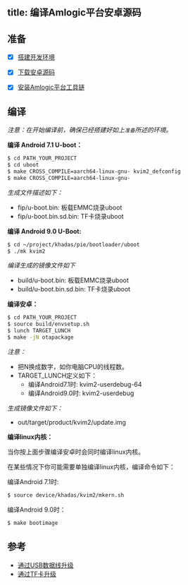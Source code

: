 title: 编译Amlogic平台安卓源码
---


## 准备
- [x] [搭建开发环境](http://source.android.com/source/initializing.html)
- [x] [下载安卓源码](/zh-cn/vim2/DownloadAndroidSourceCode.html)
- [x] [安装Amlogic平台工具链](/zh-cn/vim2/InstallToolchains.html)


## 编译
*注意：在开始编译前，确保已经搭建好如上`准备`所述的环境。*

**编译 Android 7.1 U-boot：**
```sh
$ cd PATH_YOUR_PROJECT
$ cd uboot
$ make CROSS_COMPILE=aarch64-linux-gnu- kvim2_defconfig
$ make CROSS_COMPILE=aarch64-linux-gnu-
```
*生成文件描述如下：*

* fip/u-boot.bin: 板载EMMC烧录uboot
* fip/u-boot.bin.sd.bin: TF卡烧录uboot

**编译 Android 9.0 U-Boot:**
```sh
$ cd ~/project/khadas/pie/bootloader/uboot
$ ./mk kvim2
```
*编译生成的镜像文件如下*

* build/u-boot.bin: 板载EMMC烧录uboot
* build/u-boot.bin.sd.bin: TF卡烧录uboot


**编译安卓：**
```sh
$ cd PATH_YOUR_PROJECT
$ source build/envsetup.sh
$ lunch TARGET_LUNCH
$ make -jN otapackage
```
*注意：*


* 把N换成数字，如你电脑CPU的线程数。
* TARGET_LUNCH定义如下：
  * 编译Android7.1时: kvim2-userdebug-64
  * 编译Android9.0时: kvim2-userdebug

*生成镜像文件如下：*

* out/target/product/kvim2/update.img


**编译linux内核：**

当你按上面步骤编译安卓时会同时编译linux内核。

在某些情况下你可能需要单独编译linux内核，编译命令如下：

编译Android 7.1时:
```sh
$ source device/khadas/kvim2/mkern.sh
```

编译Android 9.0时：
```sh
$ make bootimage
```

## 参考
* [通过USB数据线升级](/zh-cn/vim2/UpgradeViaUSBCable.html)
* [通过TF卡升级](/zh-cn/vim2/UpgradeViaTFBurningCard.html)
